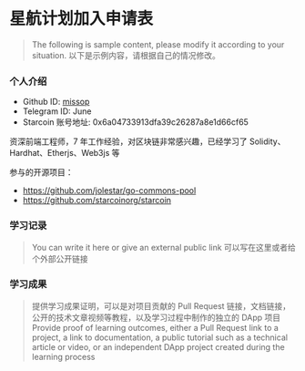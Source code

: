 

# 星航计划加入申请表

> The following is sample content, please modify it according to your situation.
> 以下是示例内容，请根据自己的情况修改。

### 个人介绍

* Github ID: [missop](https://github.com/missop)
* Telegram ID: June
* Starcoin 账号地址: 0x6a04733913dfa39c26287a8e1d66cf65

资深前端工程师，7 年工作经验，对区块链非常感兴趣，已经学习了 Solidity、Hardhat、Etherjs、Web3js 等

参与的开源项目：

* https://github.com/jolestar/go-commons-pool  
* https://github.com/starcoinorg/starcoin

### 学习记录

> You can write it here or give an external public link
> 可以写在这里或者给个外部公开链接

### 学习成果

> 提供学习成果证明，可以是对项目贡献的 Pull Request 链接，文档链接，公开的技术文章视频等教程，以及学习过程中制作的独立的 DApp 项目
> Provide proof of learning outcomes, either a Pull Request link to a project, a link to documentation, a public tutorial such as a technical article or video, or an independent DApp project created during the learning process






